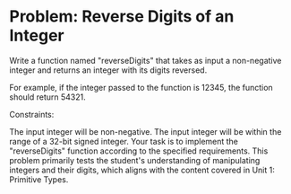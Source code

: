 # Problem: Reverse Digits of an Integer

Write a function named "reverseDigits" that takes as input a non-negative integer and returns an integer with its digits reversed.

For example, if the integer passed to the function is 12345, the function should return 54321.

Constraints:

The input integer will be non-negative.
The input integer will be within the range of a 32-bit signed integer.
Your task is to implement the "reverseDigits" function according to the specified requirements. This problem primarily tests the student's understanding of manipulating integers and their digits, which aligns with the content covered in Unit 1: Primitive Types.

